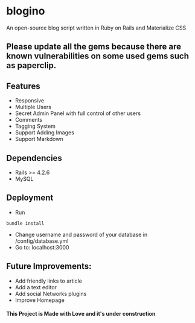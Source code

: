 # blogino
An open-source blog script written in Ruby on Rails and Materialize CSS

## Please update all the gems because there are known vulnerabilities on some used gems such as paperclip.

## Features
- Responsive 
- Multiple Users
- Secret Admin Panel with full control of other users
- Comments
- Tagging System
- Support Adding Images
- Support Markdown

## Dependencies
- Rails >= 4.2.6
- MySQL 

## Deployment
- Run 
``` 
bundle install 
```

- Change username and password of your database in /config/database.yml
- Go to: localhost:3000

## Future Improvements:
- Add friendly links to article
- Add a text editor
- Add social Networks plugins
- Improve Homepage



#### This Project is Made with Love and it's under construction
